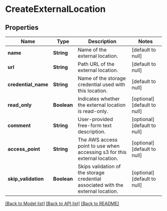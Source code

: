 # CreateExternalLocation
## Properties

| Name | Type | Description | Notes |
|------------ | ------------- | ------------- | -------------|
| **name** | **String** | Name of the external location. | [default to null] |
| **url** | **String** | Path URL of the external location. | [default to null] |
| **credential\_name** | **String** | Name of the storage credential used with this location. | [default to null] |
| **read\_only** | **Boolean** | Indicates whether the external location is read-only. | [optional] [default to null] |
| **comment** | **String** | User-provided free-form text description. | [optional] [default to null] |
| **access\_point** | **String** | The AWS access point to use when accessing s3 for this external location. | [optional] [default to null] |
| **skip\_validation** | **Boolean** | Skips validation of the storage credential associated with the external location. | [optional] [default to null] |

[[Back to Model list]](../README.md#documentation-for-models) [[Back to API list]](../README.md#documentation-for-api-endpoints) [[Back to README]](../README.md)

